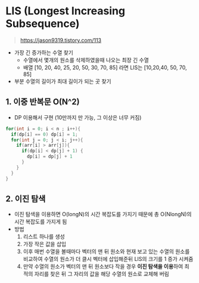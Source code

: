 # LIS (Longest Increasing Subsequence)

> https://jason9319.tistory.com/113

- 가장 긴 증가하는 수열 찾기
  - 수열에서 몇개의 원소를 삭제하였을때 나오는 최장 긴 수열
  - 배열 [10, 20, 40, 25, 20, 50, 30, 70, 85] 라면 LIS는 [10,20,40, 50, 70, 85]
- 부분 수열의 길이가 최대 길이가 되는 곳 찾기

## 1. 이중 반복문 O(N^2)

- DP 이용해서 구현 (10만까지 만 가능, 그 이상은 너무 커짐)

```java
for(int i = 0; i < n ; i++){
  if(dp[i] == 0) dp[i] = 1;
  for(int j = 0; j < i; j++){
    if(arr[i] > arr[j]){
      if(dp[i] < dp[j] + 1) {
        dp[i] = dp[j] + 1
      }
    }
  }
}
```



## 2. 이진 탐색

- 이진 탐색을 이용하면 O(longN)의 시간 복잡도를 가지기 때문에 총 O(NlongN)의 시간 복잡도를 가지게 됨
- 방법
  1. 리스트 하나를 생성
  2. 가장 작은 값을 삽입
  3. 이후 매번 수열을 볼때마다 벡터의 맨 뒤 원소와 현재 보고 있는 수열의 원소를 비교하여 수열의 원소가 더 클시 벡터에 삽입해준뒤 LIS의 크기를 1 증가 시켜줌
  4. 만약 수열의 원소가 벡터의 맨 뒤 원소보다 작을 경우 **이진 탐색을 이용**하여 최적의 자리를 찾은 뒤 그 자리의 값을 해당 수열의 원소로 교체해 버림